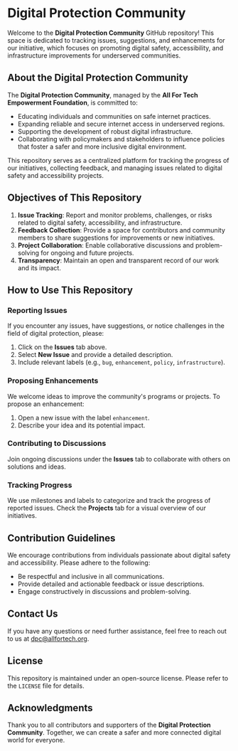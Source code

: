 # Digital Protection Community

Welcome to the **Digital Protection Community** GitHub repository! This space is dedicated to tracking issues, suggestions, and enhancements for our initiative, which focuses on promoting digital safety, accessibility, and infrastructure improvements for underserved communities.  

## About the Digital Protection Community  

The **Digital Protection Community**, managed by the **All For Tech Empowerment Foundation**, is committed to:  
- Educating individuals and communities on safe internet practices.  
- Expanding reliable and secure internet access in underserved regions.  
- Supporting the development of robust digital infrastructure.  
- Collaborating with policymakers and stakeholders to influence policies that foster a safer and more inclusive digital environment.  

This repository serves as a centralized platform for tracking the progress of our initiatives, collecting feedback, and managing issues related to digital safety and accessibility projects.  

## Objectives of This Repository  

1. **Issue Tracking**: Report and monitor problems, challenges, or risks related to digital safety, accessibility, and infrastructure.  
2. **Feedback Collection**: Provide a space for contributors and community members to share suggestions for improvements or new initiatives.  
3. **Project Collaboration**: Enable collaborative discussions and problem-solving for ongoing and future projects.  
4. **Transparency**: Maintain an open and transparent record of our work and its impact.  

## How to Use This Repository  

### Reporting Issues  
If you encounter any issues, have suggestions, or notice challenges in the field of digital protection, please:  
1. Click on the **Issues** tab above.  
2. Select **New Issue** and provide a detailed description.  
3. Include relevant labels (e.g., `bug`, `enhancement`, `policy`, `infrastructure`).  

### Proposing Enhancements  
We welcome ideas to improve the community's programs or projects. To propose an enhancement:  
1. Open a new issue with the label `enhancement`.  
2. Describe your idea and its potential impact.  

### Contributing to Discussions  
Join ongoing discussions under the **Issues** tab to collaborate with others on solutions and ideas.  

### Tracking Progress  
We use milestones and labels to categorize and track the progress of reported issues. Check the **Projects** tab for a visual overview of our initiatives.  

## Contribution Guidelines  

We encourage contributions from individuals passionate about digital safety and accessibility. Please adhere to the following:  
- Be respectful and inclusive in all communications.  
- Provide detailed and actionable feedback or issue descriptions.  
- Engage constructively in discussions and problem-solving.  

## Contact Us  

If you have any questions or need further assistance, feel free to reach out to us at [dpc@allfortech.org](mailto:dpc@allfortech.org).  

## License  

This repository is maintained under an open-source license. Please refer to the `LICENSE` file for details.  

## Acknowledgments  

Thank you to all contributors and supporters of the **Digital Protection Community**. Together, we can create a safer and more connected digital world for everyone.  
